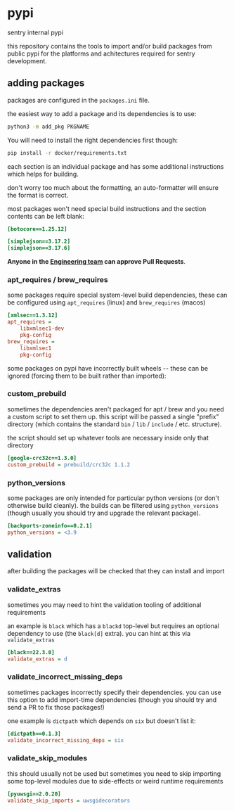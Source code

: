 pypi
====

sentry internal pypi

this repository contains the tools to import and/or build packages from public pypi for the
platforms and achitectures required for sentry development.

## adding packages

packages are configured in the `packages.ini` file.

the easiest way to add a package and its dependencies is to use:

```bash
python3 -m add_pkg PKGNAME
```

You will need to install the right dependencies first though:

```bash
pip install -r docker/requirements.txt
```

each section is an individual package and has some additional instructions which helps for
building.

don't worry too much about the formatting, an auto-formatter will ensure the format is correct.

most packages won't need special build instructions and the section contents can be left blank:

```ini
[botocore==1.25.12]

[simplejson==3.17.2]
[simplejson==3.17.6]
```

**Anyone in the [Engineering team](https://github.com/orgs/getsentry/teams/engineering) can approve Pull Requests**.

### apt_requires / brew_requires

some packages require special system-level build dependencies, these can be configured using
`apt_requires` (linux) and `brew_requires` (macos)

```ini
[xmlsec==1.3.12]
apt_requires =
    libxmlsec1-dev
    pkg-config
brew_requires =
    libxmlsec1
    pkg-config
```

some packages on pypi have incorrectly built wheels -- these can be ignored (forcing them to
be built rather than imported):

### custom_prebuild

sometimes the dependencies aren't packaged for apt / brew and you need a custom
script to set them up.  this script will be passed a single "prefix" directory
(which contains the standard `bin` / `lib` / `include` / etc. structure).

the script should set up whatever tools are necessary inside only that directory

```ini
[google-crc32c==1.3.0]
custom_prebuild = prebuild/crc32c 1.1.2
```

### python_versions

some packages are only intended for particular python versions (or don't
otherwise build cleanly).  the builds can be filtered using `python_versions`
(though usually you should try and upgrade the relevant package).

```ini
[backports-zoneinfo==0.2.1]
python_versions = <3.9
```

## validation

after building the packages will be checked that they can install and import

### validate_extras

sometimes you may need to hint the validation tooling of additional requirements

an example is `black` which has a `blackd` top-level but requires an optional
dependency to use (the `black[d]` extra).  you can hint at this via
`validate_extras`

```ini
[black==22.3.0]
validate_extras = d
```

### validate_incorrect_missing_deps

sometimes packages incorrectly specify their dependencies.  you can use this
option to add import-time dependencies (though you should try and send a PR to
fix those packages!)

one example is `dictpath` which depends on `six` but doesn't list it:

```ini
[dictpath==0.1.3]
validate_incorrect_missing_deps = six
```

### validate_skip_modules

this should usually not be used but sometimes you need to skip importing some
top-level modules due to side-effects or weird runtime requirements

```ini
[pyuwsgi==2.0.20]
validate_skip_imports = uwsgidecorators
```
